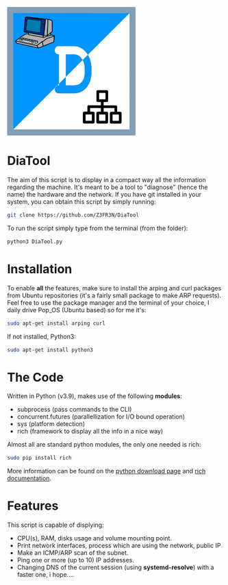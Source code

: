 <div class="center">
<img src="icon.png" width="300"/>
</div>

# DiaTool

The aim of this script is to display in a compact way all the information regarding the machine. It's meant to be a tool to "diagnose" (hence the name) the hardware and the network. If you have git installed in your system, you can obtain this script by simply running:

```bash
git clone https://github.com/Z3FR3N/DiaTool 
```
To run the script simply type from the terminal (from the folder):

```bash
python3 DiaTool.py
```

# Installation

To enable **all** the features, make sure to install the arping and curl packages from Ubuntu repositories (it's a fairly small package to make ARP requests). Feel free to use the package manager and the terminal of your choice, I daily drive Pop_OS (Ubuntu based) so for me it's:

```bash
sudo apt-get install arping curl
```
If not installed, Python3:

```bash
sudo apt-get install python3
```

# The Code 

Written in Python (v3.9), makes use of the following **modules**:

- subprocess (pass commands to the CLI)
- concurrent.futures (parallellization for I/O bound operation)
- sys (platform detection)
- rich (framework to display all the info in a nice way)

Almost all are standard python modules, the only one needed is rich:

```bash
sudo pip install rich
```

More information can be found on the [python download page](https://www.python.org/downloads/) and [rich documentation](https://rich.readthedocs.io/en/stable/introduction.html#installation).

# Features

This script is capable of displying:

- CPU(s), RAM, disks usage and volume mounting point.
- Print network interfaces, process which are using the network, public IP
- Make an ICMP/ARP scan of the subnet.
- Ping one or more (up to 10) IP addresses.
- Changing DNS of the current session (using **systemd-resolve**) with a faster one, i hope....

